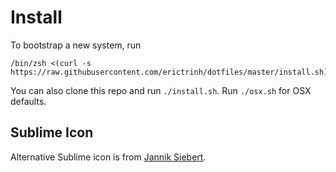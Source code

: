 # Install

To bootstrap a new system, run

```shell
/bin/zsh <(curl -s https://raw.githubusercontent.com/erictrinh/dotfiles/master/install.sh)
```

You can also clone this repo and run `./install.sh`. Run `./osx.sh` for OSX defaults.

## Sublime Icon
Alternative Sublime icon is from [Jannik Siebert](https://dribbble.com/shots/1836652-Final-Round-Sublime-Icon).
